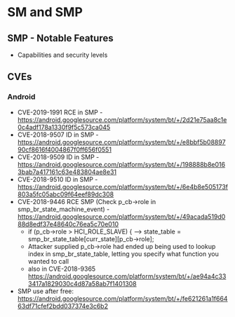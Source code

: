 # SM and SMP

## SMP - Notable Features
- Capabilities and security levels

## CVEs
### Android
* CVE-2019-1991	RCE in SMP - https://android.googlesource.com/platform/system/bt/+/2d21e75aa8c1e0c4adf178a1330f9f5c573ca045
* CVE-2018-9507	ID in SMP - https://android.googlesource.com/platform/system/bt/+/e8bbf5b0889790cf8616f4004867f0ff656f0551
* CVE-2018-9509	ID in SMP - https://android.googlesource.com/platform/system/bt/+/198888b8e0163bab7a417161c63e483804ae8e31
* CVE-2018-9510	ID in SMP - https://android.googlesource.com/platform/system/bt/+/6e4b8e505173f803a5fc05abc09f64eef89dc308
* CVE-2018-9446 RCE SMP (Check p_cb->role in smp_br_state_machine_event) - https://android.googlesource.com/platform/system/bt/+/49acada519d088d8edf37e48640c76ea5c70e010
	*   if (p_cb->role > HCI_ROLE_SLAVE) { --> state_table = smp_br_state_table[curr_state][p_cb->role];
	* Attacker supplied p_cb->role had ended up being used to lookup index in smp_br_state_table, letting you specify what function you wanted to call
	* also in CVE-2018-9365 https://android.googlesource.com/platform/system/bt/+/ae94a4c333417a1829030c4d87a58ab7f1401308
* SMP use after free: https://android.googlesource.com/platform/system/bt/+/fe621261a1f66463df71cfef2bdd037374e3c6b2